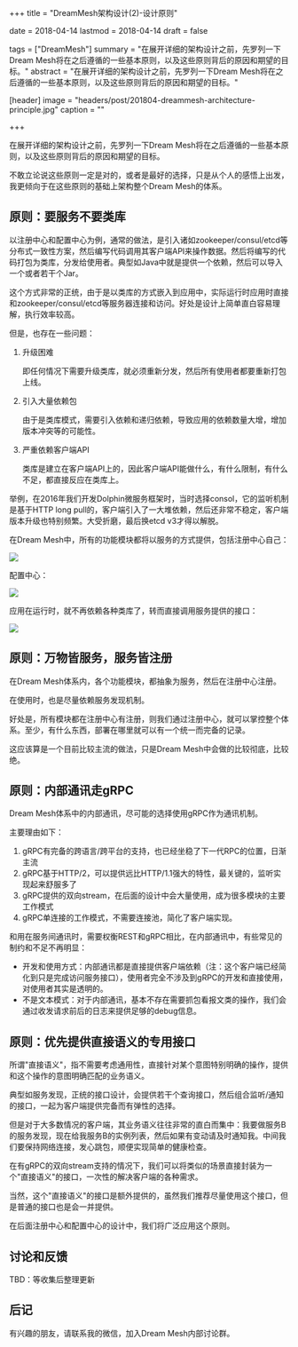 +++
title = "DreamMesh架构设计(2)-设计原则"

date = 2018-04-14
lastmod = 2018-04-14
draft = false

tags = ["DreamMesh"]
summary = "在展开详细的架构设计之前，先罗列一下Dream Mesh将在之后遵循的一些基本原则，以及这些原则背后的原因和期望的目标。"
abstract = "在展开详细的架构设计之前，先罗列一下Dream Mesh将在之后遵循的一些基本原则，以及这些原则背后的原因和期望的目标。"

[header]
image = "headers/post/201804-dreammesh-architecture-principle.jpg"
caption = ""

+++

 在展开详细的架构设计之前，先罗列一下Dream Mesh将在之后遵循的一些基本原则，以及这些原则背后的原因和期望的目标。

不敢立论说这些原则一定是对的，或者是最好的选择，只是从个人的感悟上出发，我更倾向于在这些原则的基础上架构整个Dream Mesh的体系。

## 原则：要服务不要类库

以注册中心和配置中心为例，通常的做法，是引入诸如zookeeper/consul/etcd等分布式一致性方案，然后编写代码调用其客户端API来操作数据。然后将编写的代码打包为类库，分发给使用者。典型如Java中就是提供一个依赖，然后可以导入一个或者若干个Jar。

这个方式非常的正统，由于是以类库的方式嵌入到应用中，实际运行时应用时直接和zookeeper/consul/etcd等服务器连接和访问。好处是设计上简单直白容易理解，执行效率较高。

但是，也存在一些问题：

1. 升级困难

	即任何情况下需要升级类库，就必须重新分发，然后所有使用者都要重新打包上线。

2. 引入大量依赖包

	由于是类库模式，需要引入依赖和递归依赖，导致应用的依赖数量大增，增加版本冲突等的可能性。

3. 严重依赖客户端API

	类库是建立在客户端API上的，因此客户端API能做什么，有什么限制，有什么不足，都直接反应在类库上。

举例，在2016年我们开发Dolphin微服务框架时，当时选择consol，它的监听机制是基于HTTP long pull的，客户端引入了一大堆依赖，然后还非常不稳定，客户端版本升级也特别频繁。大受折磨，最后换etcd v3才得以解脱。

在Dream Mesh中，所有的功能模块都将以服务的方式提供，包括注册中心自己：

![](../201804-dreammesh-architecture-core/images/registry-center.jpg)

配置中心：

![](../201804-dreammesh-architecture-core/images/config-center.jpg)

应用在运行时，就不再依赖各种类库了，转而直接调用服务提供的接口：

![](../201804-dreammesh-architecture-core/images/application.jpg)

## 原则：万物皆服务，服务皆注册

在Dream Mesh体系内，各个功能模块，都抽象为服务，然后在注册中心注册。

在使用时，也是尽量依赖服务发现机制。

好处是，所有模块都在注册中心有注册，则我们通过注册中心，就可以掌控整个体系。至少，有什么东西，部署在哪里就可以有一个统一而完备的记录。

这应该算是一个目前比较主流的做法，只是Dream Mesh中会做的比较彻底，比较绝。

## 原则：内部通讯走gRPC

Dream Mesh体系中的内部通讯，尽可能的选择使用gRPC作为通讯机制。

主要理由如下：

1. gRPC有完备的跨语言/跨平台的支持，也已经坐稳了下一代RPC的位置，日渐主流
2. gRPC基于HTTP/2，可以提供远比HTTP/1.1强大的特性，最关键的，监听实现起来舒服多了
3. gRPC提供的双向stream，在后面的设计中会大量使用，成为很多模块的主要工作模式
4. gRPC单连接的工作模式，不需要连接池，简化了客户端实现。

和用在服务间通讯时，需要权衡REST和gRPC相比，在内部通讯中，有些常见的制约和不足不再明显：

- 开发和使用方式：内部通讯都是直接提供客户端依赖（注：这个客户端已经简化到只是完成访问服务接口），使用者完全不涉及到gRPC的开发和直接使用，对使用者其实是透明的。
- 不是文本模式：对于内部通讯，基本不存在需要抓包看报文类的操作，我们会通过收发请求前后的日志来提供足够的debug信息。

## 原则：优先提供直接语义的专用接口

所谓"直接语义"，指不需要考虑通用性，直接针对某个意图特别明确的操作，提供和这个操作的意图明确匹配的业务语义。

典型如服务发现，正统的接口设计，会提供若干个查询接口，然后组合监听/通知的接口，一起为客户端提供完备而有弹性的选择。

但是对于大多数情况的客户端，其业务语义往往非常的直白而集中：我要做服务B的服务发现，现在给我服务B的实例列表，然后如果有变动请及时通知我。中间我们要保持网络连接，发心跳包，顺便实现简单的健康检查。

在有gRPC的双向stream支持的情况下，我们可以将类似的场景直接封装为一个"直接语义"的接口，一次性的解决客户端的各种需求。

当然，这个"直接语义"的接口是额外提供的，虽然我们推荐尽量使用这个接口，但是普通的接口也是会一并提供。

在后面注册中心和配置中心的设计中，我们将广泛应用这个原则。

## 讨论和反馈

TBD：等收集后整理更新

## 后记

有兴趣的朋友，请联系我的微信，加入Dream Mesh内部讨论群。